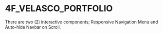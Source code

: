 # 4F_VELASCO_PORTFOLIO

There are two (2) interactive components; Responsive Navigation Menu and Auto-hide Navbar on Scroll.
